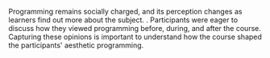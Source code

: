 Programming remains socially charged, and its perception changes as learners find out more about the subject. . Participants were eager to discuss how they viewed programming before, during, and after the course. Capturing these opinions is important to understand how the course shaped the participants' aesthetic programming.